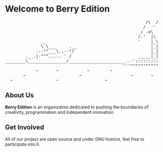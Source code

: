 # Welcome to Berry Edition

<pre>
                                                       /\  /\
                                                      /  ''  \
                                                     / .o\  ..\
                                                    /.'  |\ | '.
              __                                    '    |_\|
              \ \___     .__                             |_|<o>
            .--""___\..--"/                              |_| |
        .__.|-"""..... ' /                          _____|_|_|\__
________\_______________/______________________..-'::::::::::::::::-..___
                                              '''""""""""""""""'''
            ~       ~           ~        ~                  ~
       ~                     ~                   ~       ~
  ~                 ~                  ~                         ~
</pre>

## About Us
**Berry Edition** is an organization dedicated to pushing the boundaries of creativity, programmation and independent innovation.

## Get Involved
All of our project are open source and under GNU licence, feel free to participate into it.

